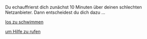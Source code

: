 Du echauffrierst dich zunächst 10 Minuten über deinen schlechten Netzanbieter. Dann entscheidest du dich dazu ...


[los zu schwimmen](../../schwimmen/schwimmen.md)

[um Hilfe zu rufen](../../../Hilfeschrei/Hilfeschrei.md)
